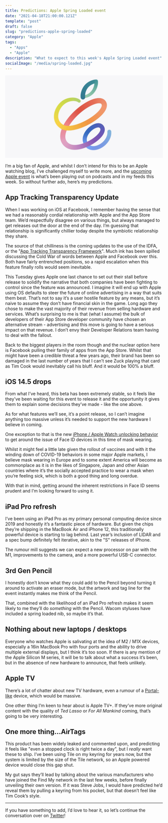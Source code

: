 ```yaml
---
title: Predictions: Apple Spring Loaded event
date: "2021-04-18T21:00:00.121Z"
template: "post"
draft: false
slug: "predictions-apple-spring-loaded"
category: "Apple"
tags:
  - "Apps"
  - "Apple"
description: "What to expect to this week's Apple Spring Loaded event"
socialImage: "/media/spring-loaded.jpg"
---
```


![Apple marketing image for Spring Loaded event](/media/spring-loaded.jpg)

I’m a big fan of Apple, and whilst I don’t intend for this to be an Apple watching blog, I’ve challenged myself to write more, and the [upcoming Apple event](https://www.theverge.com/2021/4/16/22385362/apple-event-ipad-airpods-pencil-tv-tags-rumors-spring-loaded) is what’s been playing out on podcasts and in my feeds this week. So without further ado, here’s my predictions. 

## App Tracking Transparency Update
When I was working on iOS at Facebook, I remember having the sense that we had a reasonably cordial relationship with Apple and the App Store team. We’d respectfully disagree on various things, but always managed to get releases out the door at the end of the day. I’m guessing that relationship is significantly chillier today despite the symbiotic relationship they share.

The source of that chilliness is the coming updates to the use of the IDFA, or the "[App Tracking Transparency Framework](https://developer.apple.com/documentation/apptrackingtransparency)". Much ink has been spilled discussing the Cold War of words between Apple and Facebook over this. Both have fairly entrenched positions, so a rapid escalation when this feature finally rolls would seem inevitable. 

This Tuesday gives Apple one last chance to set out their stall before release to solidify the narrative that both companies have been fighting to control since the feature was announced. I imagine it will end up with Apple using OS defaults to steer the future of online advertising in a way that suits them best. That’s not to say it’s a user hostile feature by any means, but it’s naive to assume they don’t have financial skin in the game. Long ago they chose to make the vast majority of their revenue from selling hardware and services. What’s surprising to me is that (what I assume) the bulk of developers of their App Store developer community have chosen an alternative stream - advertising and this move is going to have a serious impact on that revenue. I don’t envy their Developer Relations team having to deal with the fallout.

Back to the biggest players in the room though and the nuclear option here is Facebook pulling their family of apps from the App Store. Whilst that might have been a credible threat a few years ago, their brand has been so damaged in the last number of years that I can’t see Zuck playing that card as Tim Cook would inevitably call his bluff. And it would be 100% a bluff. 

## iOS 14.5 drops
From what I’ve heard, this beta has been extremely stable, so it feels like they’ve been waiting for this event to release it and the opportunity it gives them to explain some decisions they’ve made - like the one above. 

As for what features we’ll see, it’s a point release, so I can’t imagine anything too massive unless it’s needed to support the new hardware I believe in coming. 

One exception to that is the new [iPhone / Apple Watch unlocking behavior](https://www.theverge.com/2021/2/1/22260639/apple-watch-iphone-unlocked-ios-14-5-app-tracking) to get around the issue of Face ID devices in this time of mask wearing. 

Whilst it might feel a little late given the rollout of vaccines and with it the winding down of COVID-19 behaviors in some major Apple markets, I believe mask wearing in Europe and to some extent America will become as commonplace as it is in the likes of Singapore, Japan and other Asian countries where it’s the socially accepted practice to wear a mask when you’re feeling sick, which is both a good thing and long overdue.   

With that in mind, getting around the inherent restrictions in Face ID seems prudent and I’m looking forward to using it. 

## iPad Pro refresh
I’ve been using an iPad Pro as my primary personal computing device since 2019 and honestly it’s a fantastic piece of hardware. But given the chips they’re shipping in the MacBook Air and iPhone 12, this traditionally powerful device is starting to lag behind. Last year’s inclusion of LIDAR and a spec bump definitely felt iterative, akin to the "S" releases of iPhone.

The rumour mill suggests we can expect a new processor on par with the M1, improvements to the camera, and a more powerful USB-C connector.

## 3rd Gen Pencil
I honestly don’t know what they could add to the Pencil beyond turning it around to activate an eraser mode, but the artwork and tag line for the event instantly makes me think of the Pencil.

That, combined with the likelihood of an iPad Pro refresh makes it seem likely to me they’ll do _something_ with the Pencil. Wacom styluses have included a spring loaded nib, so maybe it’s that.

##  Nothing about new laptops / desktops
Everyone who watches Apple is salivating at the idea of M2 / M1X devices, especially a 16in MacBook Pro with four ports and the ability to drive multiple external displays, but I think it’s too soon. If there is any mention of the Apple Silicon M series, it will be to talk about what a success it’s been, but in the absence of new hardware to announce, that feels unlikely. 

## Apple TV
There’s a lot of chatter about new TV hardware, even a rumour of a [Portal-like](https://portal.facebook.com) device, which would be massive.

One other thing I’m keen to hear about is Apple TV+. If they’ve more original content with the quality of _Ted Lasso_ or _For All Mankind_ coming, that’s going to be very interesting.

## One more thing...AirTags
This product has been widely leaked and commented upon, and predicting it feels like "even a stopped clock is right twice a day", but I *really* want these to ship. I’ve been using Tile on my keyring for years now, but the system is limited by the size of the Tile network, so an Apple powered device would close this gap shut. 

My gut says they’ll lead by talking about the various manufacturers who have joined the Find My network in the last few weeks, before finally unveiling their own version. If it was Steve Jobs, I would have predicted he’d reveal them by pulling a keyring from his pocket, but that doesn’t feel like Tim Cook’s style. 

---

If you have something to add, I’d love to hear it, so let’s continue the conversation over on [Twitter](https://twitter.com/colmisainmdom)!